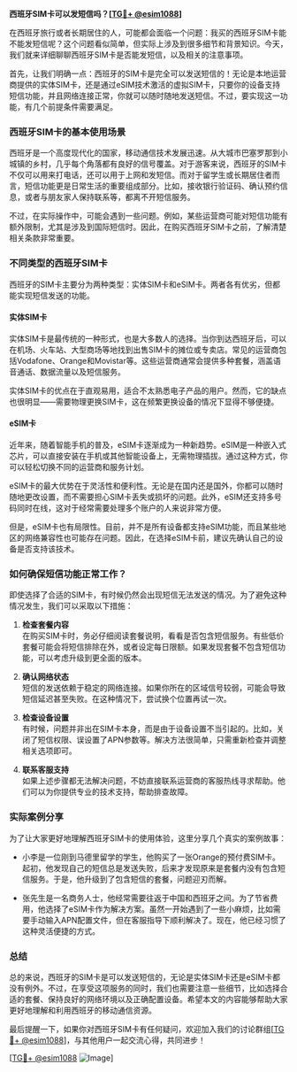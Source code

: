 **西班牙SIM卡可以发短信吗？[[TG💪+ @esim1088](https://t.me/s/esim1088)]**

在西班牙旅行或者长期居住的人，可能都会面临一个问题：我买的西班牙SIM卡能不能发短信呢？这个问题看似简单，但实际上涉及到很多细节和背景知识。今天，我们就来详细聊聊西班牙SIM卡是否能发短信，以及相关的注意事项。

首先，让我们明确一点：西班牙的SIM卡是完全可以发送短信的！无论是本地运营商提供的实体SIM卡，还是通过eSIM技术激活的虚拟SIM卡，只要你的设备支持短信功能，并且网络连接正常，你就可以随时随地发送短信。不过，要实现这一功能，有几个前提条件需要满足。

### 西班牙SIM卡的基本使用场景

西班牙是一个高度现代化的国家，移动通信技术发展迅速。从大城市巴塞罗那到小城镇的乡村，几乎每个角落都有良好的信号覆盖。对于游客来说，西班牙的SIM卡不仅可以用来打电话，还可以用于上网和发短信。而对于留学生或长期居住者而言，短信功能更是日常生活的重要组成部分。比如，接收银行验证码、确认预约信息，或者与朋友家人保持联系等，都离不开短信服务。

不过，在实际操作中，可能会遇到一些问题。例如，某些运营商可能对短信功能有额外限制，尤其是涉及到国际短信时。因此，在购买西班牙SIM卡之前，了解清楚相关条款非常重要。

### 不同类型的西班牙SIM卡

西班牙的SIM卡主要分为两种类型：实体SIM卡和eSIM卡。两者各有优劣，但都能实现短信发送的功能。

#### 实体SIM卡

实体SIM卡是最传统的一种形式，也是大多数人的选择。当你到达西班牙后，可以在机场、火车站、大型商场等地找到出售SIM卡的摊位或专卖店。常见的运营商包括Vodafone、Orange和Movistar等。这些运营商通常会提供多种套餐，涵盖语音通话、数据流量以及短信服务。

实体SIM卡的优点在于直观易用，适合不太熟悉电子产品的用户。然而，它的缺点也很明显——需要物理更换SIM卡，这在频繁更换设备的情况下显得不够便捷。

#### eSIM卡

近年来，随着智能手机的普及，eSIM卡逐渐成为一种新趋势。eSIM是一种嵌入式芯片，可以直接安装在手机或其他智能设备上，无需物理插拔。通过这种方式，你可以轻松切换不同的运营商和服务计划。

eSIM卡的最大优势在于灵活性和便利性。无论是在国内还是国外，你都可以随时随地更改设置，而不需要担心SIM卡丢失或损坏的问题。此外，eSIM还支持多号码同时在线，这对于经常需要处理多个账户的人来说非常方便。

但是，eSIM卡也有局限性。目前，并不是所有设备都支持eSIM功能，而且某些地区的网络兼容性也可能存在问题。因此，在选择eSIM卡前，建议先确认自己的设备是否支持该技术。

### 如何确保短信功能正常工作？

即使选择了合适的SIM卡，有时候仍然会出现短信无法发送的情况。为了避免这种情况发生，我们可以采取以下措施：

1. **检查套餐内容**  
   在购买SIM卡时，务必仔细阅读套餐说明，看看是否包含短信服务。有些低价套餐可能会将短信排除在外，或者设定每日限额。如果发现套餐不包含短信功能，可以考虑升级到更全面的版本。

2. **确认网络状态**  
   短信的发送依赖于稳定的网络连接。如果你所在的区域信号较弱，可能会导致短信延迟甚至失败。在这种情况下，尝试换个位置再试一次。

3. **检查设备设置**  
   有时候，问题并非出在SIM卡本身，而是由于设备设置不当引起的。比如，关闭了短信权限、误设置了APN参数等。解决方法很简单，只需重新检查并调整相关选项即可。

4. **联系客服支持**  
   如果上述步骤都无法解决问题，不妨直接联系运营商的客服热线寻求帮助。他们可以为你提供专业的技术支持，帮助排查故障。

### 实际案例分享

为了让大家更好地理解西班牙SIM卡的使用体验，这里分享几个真实的案例故事：

- 小李是一位刚到马德里留学的学生，他购买了一张Orange的预付费SIM卡。起初，他发现自己的短信总是发送失败，后来才发现原来是套餐内没有包含短信服务。于是，他升级到了包含短信的套餐，问题迎刃而解。
  
- 张先生是一名商务人士，他经常需要往返于中国和西班牙之间。为了节省费用，他选择了eSIM卡作为解决方案。虽然一开始遇到了一些小麻烦，比如需要手动输入APN配置文件，但在客服指导下顺利解决了。现在，他已经习惯了这种灵活便捷的方式。

### 总结

总的来说，西班牙的SIM卡是可以发送短信的，无论是实体SIM卡还是eSIM卡都没有例外。不过，在享受这项服务的同时，我们也需要注意一些细节，比如选择合适的套餐、保持良好的网络环境以及正确配置设备。希望本文的内容能够帮助大家更好地理解和利用西班牙的移动通信资源。

最后提醒一下，如果你对西班牙SIM卡有任何疑问，欢迎加入我们的讨论群组[[TG💪+ @esim1088](https://t.me/s/esim1088)]，与其他用户一起交流心得，共同进步！

[[TG💪+ @esim1088](https://t.me/s/esim1088) ![Image](https://i.postimg.cc/4NQfJmqS/Snipaste-2025-05-13-00-14-12.png)]
